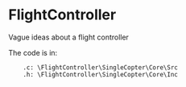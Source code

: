 # FlightController
Vague ideas about a flight controller


The code is in:
        
        .c: \FlightController\SingleCopter\Core\Src
        .h: \FlightController\SingleCopter\Core\Inc
